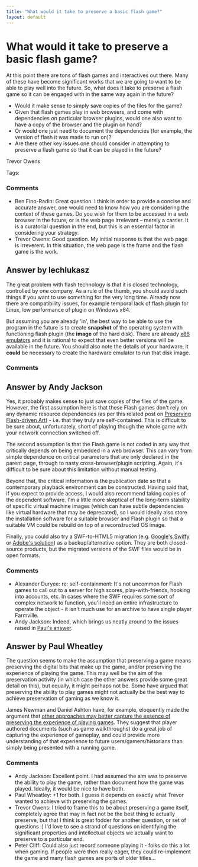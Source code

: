 ```yaml
---
title: "What would it take to preserve a basic flash game?"
layout: default
---
```

What would it take to preserve a basic flash game?
=====================
At this point there are tons of flash games and interactives out there.
Many of these have become significant works that we are going to want to
be able to play well into the future. So, what does it take to preserve
a flash game so it can be engaged with in the same way again in the
future?

-   Would it make sense to simply save copies of the files for the game?
-   Given that flash games play in web browsers, and come with
    dependencies on particular browser plugins, would one also want to
    have a copy of the browser and the plugin on hand?
-   Or would one just need to document the dependencies (for example,
    the version of flash it was made to run on)?
-   Are there other key issues one should consider in attempting to
    preserve a flash game so that it can be played in the future?


Trevor Owens

Tags: <file-formats><web-archiving><video-games>

### Comments ###
* Ben Fino-Radin: Great question. I think in order to provide a concise and accurate
answer, one would need to know how you are considering the context of
these games. Do you wish for them to be accessed in a web browser in the
future, or is the web page irrelevant – merely a carrier. It is a
curatorial question in the end, but this is an essential factor in
considering your strategy.
* Trevor Owens: Good question. My initial response is that the web page is irreverent.
In this situation, the web page is the frame and the flash game is the
work.


Answer by lechlukasz
----------------
The great problem with flash technology is that it is closed technology,
controlled by one company. As a rule of the thumb, you should avoid such
things if you want to use something for the very long time. Already now
there are compatibility issues, for example temporal lack of flash
plugin for Linux, low performance of plugin on Windows x64.

But assuming you are already 'in', the best way to be able to use the
program in the future is to create **snapshot** of the operating system
with functioning flash plugin (the **image** of the hard disk). There
are already [x86
emulators](http://www.thefreecountry.com/emulators/pc.shtml) and it is
rational to expect that even better versions will be available in the
future. You should also note the details of your hardware, it **could**
be necessary to create the hardware emulator to run that disk image.

### Comments ###

Answer by Andy Jackson
----------------
Yes, it probably makes sense to just save copies of the files of the
game. However, the first assumption here is that these Flash games don't
rely on any dynamic resource dependencies (as per this related post on
[Preserving Flash-driven
Art](http://rhizome.org/editorial/2013/feb/25/preserving-flash/)) - i.e.
that they truly are self-contained. This is difficult to be sure about,
unfortunately, short of playing though the whole game with your network
connection switched off.

The second assumption is that the Flash game is not coded in any way
that critically depends on being embedded in a web browser. This can
vary from simple dependence on critical parameters that are only
declared in the parent page, through to nasty cross-browser/plugin
scripting. Again, it's difficult to be sure about this limitation
without manual testing.

Beyond that, the critical information is the publication date so that a
contemporary playback environment can be constructed. Having said that,
if you expect to provide access, I would also recommend taking copies of
the dependent software. I'm a little more skeptical of the long-term
stability of specific virtual machine images (which can have subtle
dependencies like virtual hardware that may be deprecated), so I would
ideally also store the installation software for a suitable browser and
Flash plugin so that a suitable VM could be rebuild on top of a
reconstructed OS image.

Finally, you could also try a SWF-to-HTML5 migration (e.g. [Google's
Swiffy](https://www.google.com/doubleclick/studio/swiffy/) or [Adobe's
solution](http://www.adobe.com/uk/products/flash/flash-to-html5.html))
as a backup/alternative option. They are both closed-source products,
but the migrated versions of the SWF files would be in open formats.

### Comments ###
* Alexander Duryee: re: self-containment: It's not uncommon for Flash games to call out to a
server for high scores, play-with-friends, hooking into accounts, etc.
In cases where the SWF requires some sort of complex network to
function, you'll need an entire infrastructure to operate the object -
it isn't much use for an archive to have single player Farmville.
* Andy Jackson: Indeed, which brings us neatly around to the issues raised in [Paul's
answer](http://digitalpreservation.stackexchange.com/a/206/31).

Answer by Paul Wheatley
----------------
The question seems to make the assumption that preserving a game means
preserving the digital bits that make up the game, and/or preserving the
experience of playing the game. This may well be the aim of the
preservation activity (in which case the other answers provide some
great detail on this), but equally, it might perhaps not be. Some have
argued that preserving the ability to play games might not actually be
the best way to achieve preservation of gaming as we know it.

James Newman and Daniel Ashton have, for example, eloquently made the
argument that [other approaches may better capture the essence of
preserving the experience of playing
games](http://www.transformationsjournal.org/journal/issue_20/article_03.shtml).
They suggest that player authored documents (such as game walkthroughs)
do a great job of capturing the experience of gameplay, and could
provide more understanding of that experience to future
users/gamers/historians than simply being presented with a running game.

### Comments ###
* Andy Jackson: Excellent point. I had assumed the aim was to preserve the ability to
play the game, rather than document how the game was played. Ideally, it
would be nice to have both.
* Paul Wheatley: +1 for both. I guess it depends on exactly what Trevor wanted to achieve
with preserving the games.
* Trevor Owens: I tried to frame this to be about preserving a game itself, completely
agree that may in fact not be the best thing to actually preserve, but
that I think is great fodder for another question, or set of questions
:) I'd love to see a strand of questions on identifying the significant
properties and intellectual objects we actually want to preserve to a
particular end.
* Peter Cliff: Could also just record someone playing it - folks do this a lot when
gaming. If people were then really eager, they could re-implement the
game and many flash games are ports of older titles...

